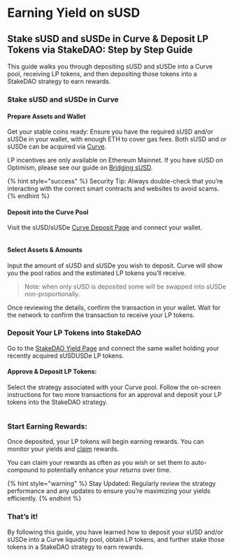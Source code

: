# Earning Yield on sUSD

## Stake sUSD and sUSDe in Curve & Deposit LP Tokens via StakeDAO: Step by Step Guide

This guide walks you through depositing sUSD and sUSDe into a Curve pool, receiving LP tokens, and then depositing those tokens into a StakeDAO strategy to earn rewards.

### Stake sUSD and sUSDe in Curve

#### Prepare Assets and Wallet

Get your stable coins ready: Ensure you have the required sUSD and/or sUSDe in your wallet, with enough ETH to cover gas fees. Both sUSD and or sUSDe can be acquired via [Curve](https://curve.fi/).&#x20;

LP incentives are only available on Ethereum Mainnet. If you have sUSD on Optimism, please see our guide on [Bridging sUSD](https://docs.synthetix.io/tokens/bridging-susd).

{% hint style="success" %}
Security Tip: Always double-check that you’re interacting with the correct smart contracts and websites to avoid scams.
{% endhint %}

#### Deposit into the Curve Pool

Visit the sUSD/sUSDe [Curve Deposit Page](https://curve.fi/dex/#/ethereum/pools/factory-stable-ng-371/deposit) and connect your wallet.

<figure><img src="../.gitbook/assets/image.png" alt=""><figcaption></figcaption></figure>

#### Select Assets & Amounts

Input the amount of sUSD and sUSDe you wish to deposit. Curve will show you the pool ratios and the estimated LP tokens you’ll receive.

> Note: when only sUSD is deposited some will be swapped into sUSDe non-proportionally.

Once reviewing the details, confirm the transaction in your wallet. Wait for the network to confirm the transaction to receive your LP tokens.

### Deposit Your LP Tokens into StakeDAO

Go to the [StakeDAO Yield Page](https://www.stakedao.org/yield?search=susd%20susde) and connect the same wallet holding your recently acquired sUSDUSDe LP tokens.

#### Approve & Deposit LP Tokens:

Select the strategy associated with your Curve pool. Follow the on-screen instructions for two more transactions for an approval and deposit your LP tokens into the StakeDAO strategy.

<figure><img src="../.gitbook/assets/Screenshot%202025-03-07%20at%204.52.44%E2%80%AFPM.png" alt=""><figcaption></figcaption></figure>

### Start Earning Rewards:

Once deposited, your LP tokens will begin earning rewards. You can monitor your yields and [claim](https://www.stakedao.org/claim) rewards.

You can claim your rewards as often as you wish or set them to auto-compound to potentially enhance your returns over time.

{% hint style="warning" %}
Stay Updated: Regularly review the strategy performance and any updates to ensure you’re maximizing your yields efficiently.
{% endhint %}

### That’s it!

By following this guide, you have learned how to deposit your sUSD and/or sUSDe into a Curve liquidity pool, obtain LP tokens, and further stake those tokens in a StakeDAO strategy to earn rewards.
